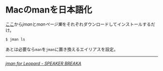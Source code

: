 # Macのmanを日本語化

[ここ](http://www.fan.gr.jp/~sakai/softwares/unix)から*jman*と*manページ集*をそれぞれダウンロードしてインストールするだけ。

~~~ sh
$ jman ls
~~~

あとは必要なら`man`を`jman`に置き換えるエイリアスを設定。

---

<cite>[jman for Leopard - SPEAKER BREAKA](http://d.hatena.ne.jp/namaco35/20090422/1240361838)</cite>
